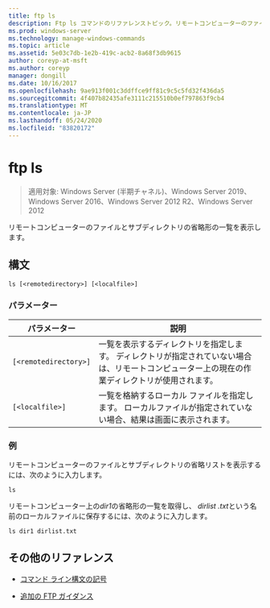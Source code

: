 ```yaml
---
title: ftp ls
description: Ftp ls コマンドのリファレンストピック。リモートコンピューターのファイルとサブディレクトリの省略形の一覧を表示します。
ms.prod: windows-server
ms.technology: manage-windows-commands
ms.topic: article
ms.assetid: 5e03c7db-1e2b-419c-acb2-8a68f3db9615
author: coreyp-at-msft
ms.author: coreyp
manager: dongill
ms.date: 10/16/2017
ms.openlocfilehash: 9ae913f001c3ddffce9ff81c9c5c5fd32f436da5
ms.sourcegitcommit: 4f407b82435afe3111c215510b0ef797863f9cb4
ms.translationtype: MT
ms.contentlocale: ja-JP
ms.lasthandoff: 05/24/2020
ms.locfileid: "83820172"
---
```

# <a name="ftp-ls"></a>ftp ls

> 適用対象: Windows Server (半期チャネル)、Windows Server 2019、Windows Server 2016、Windows Server 2012 R2、Windows Server 2012

リモートコンピューターのファイルとサブディレクトリの省略形の一覧を表示します。

## <a name="syntax"></a>構文

```
ls [<remotedirectory>] [<localfile>]
```

### <a name="parameters"></a>パラメーター

| パラメーター | 説明 |
| --------- |------------ |
| `[<remotedirectory>]` | 一覧を表示するディレクトリを指定します。 ディレクトリが指定されていない場合は、リモートコンピューター上の現在の作業ディレクトリが使用されます。 |
| `[<localfile>]` | 一覧を格納するローカル ファイルを指定します。 ローカルファイルが指定されていない場合、結果は画面に表示されます。 |

### <a name="examples"></a>例

リモートコンピューターのファイルとサブディレクトリの省略リストを表示するには、次のように入力します。

```
ls
```

リモートコンピューター上の*dir1*の省略形の一覧を取得し、 *dirlist .txt*という名前のローカルファイルに保存するには、次のように入力します。

```
ls dir1 dirlist.txt
```

## <a name="additional-references"></a>その他のリファレンス

- [コマンド ライン構文の記号](command-line-syntax-key.md)

- [追加の FTP ガイダンス](https://docs.microsoft.com/previous-versions/orphan-topics/ws.10/cc756013(v=ws.10))
